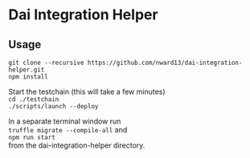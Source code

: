 # Dai Integration Helper

## Usage

```git clone --recursive https://github.com/nward13/dai-integration-helper.git```  
```npm install```

Start the testchain (this will take a few minutes)  
```cd ./testchain```  
```./scripts/launch --deploy```  

In a separate terminal window run  
```truffle migrate --compile-all``` and  
```npm run start```  
from the dai-integration-helper directory.

